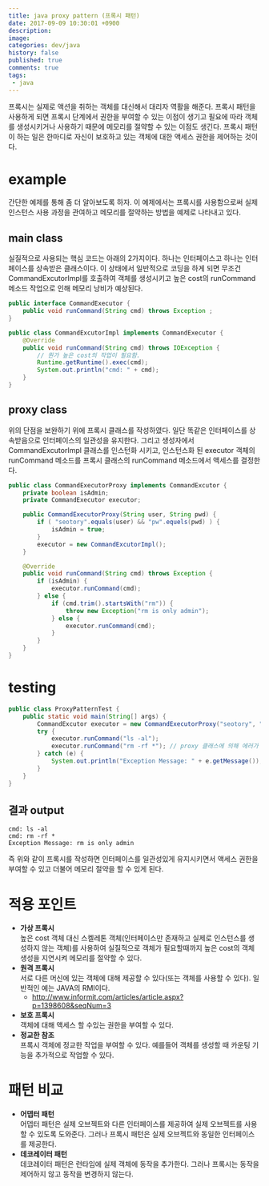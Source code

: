 ```yaml
---
title: java proxy pattern (프록시 패턴)
date: 2017-09-09 10:30:01 +0900
description: 
image: 
categories: dev/java
history: false
published: true
comments: true
tags:
 - java
---
```


프록시는 실제로 액션을 취하는 객체를 대신해서 대리자 역활을 해준다. 프록시 패턴을 사용하게 되면 프록시 단계에서 권한을 부여할 수 있는 이점이 생기고 필요에 따라 객체를 생성시키거나 사용하기 때문에 메모리를 절약할 수 있는 이점도 생긴다. 프록시 패턴이 하는 일은 한마디로 자신이 보호하고 있는 객체에 대한 액세스 권한을 제어하는 것이다.

# example

간단한 예제를 통해 좀 더 알아보도록 하자. 이 예제에서는 프록시를 사용함으로써 실제 인스턴스 사용 과정을 관여하고 메모리를 절약하는 방법을 예제로 나타내고 있다.

## main class

실질적으로 사용되는 핵심 코드는 아래의 2가지이다. 하나는 인터페이스고 하나는 인터페이스를 상속받은 클래스이다. 이 상태에서 일반적으로 코딩을 하게 되면 무조건 CommandExcutorImpl를 호출하여 객체를 생성시키고 높은 cost의 runCommand 메소드 작업으로 인해 메모리 낭비가 예상된다.

```java
public interface CommandExecutor {
    public void runCommand(String cmd) throws Exception ;
}
```

```java
public class CommandExcutorImpl implements CommandExecutor {
    @Override
    public void runCommand(String cmd) throws IOException {
        // 뭔가 높은 cost의 작업이 필요함.
        Runtime.getRuntime().exec(cmd);
        System.out.println("cmd: " + cmd);
    }
}
```

## proxy class

위의 단점을 보완하기 위에 프록시 클래스를 작성하였다. 일단 똑같은 인터페이스를 상속받음으로 인터페이스의 일관성을 유지한다. 그리고 생성자에서 CommandExcutorImpl 클래스를 인스턴화 시키고, 인스턴스화 된 executor 객체의 runCommand 메소드를 프록시 클래스의 runCommand 메소드에서 액세스를 결정한다.

```java
public class CommandExecutorProxy implements CommandExcutor {
    private boolean isAdmin;
    private CommandExecutor executor;

    public CommandExecutorProxy(String user, String pwd) {
        if ( "seotory".equals(user) && "pw".equels(pwd) ) {
            isAdmin = true;
        }
        executor = new CommandExcutorImpl();
    }

    @Override
    public void runCommand(String cmd) throws Exception {
        if (isAdmin) {
            executor.runCommand(cmd);
        } else {
            if (cmd.trim().startsWith("rm")) {
                throw new Exception("rm is only admin");
            } else {
                executor.runCommand(cmd);
            }
        }
    }
}
```

# testing

```java
public class ProxyPatternTest {
    public static void main(String[] args) {
        CommandExcutor executor = new CommandExecutorProxy("seotory", "is_not_pw");
        try {
            executor.runCommand("ls -al");
            executor.runCommand("rm -rf *"); // proxy 클래스에 의해 에러가 날 것이다.
        } catch (e) {
            System.out.println("Exception Message: " + e.getMessage());
        }
    }
}
```

## 결과 output

```
cmd: ls -al
cmd: rm -rf *
Exception Message: rm is only admin
```

즉 위와 같이 프록시를 작성하면 인터페이스를 일관성있게 유지시키면서 액세스 권한을 부여할 수 있고 더불어 메모리 절약을 할 수 있게 된다.

# 적용 포인트

- **가상 프록시**  
    높은 cost 객체 대신 스켈레톤 객체(인터페이스만 존재하고 실제로 인스턴스를 생성하지 않는 객체)를 사용하여 실질적으로 객체가 필요할때까지 높은 cost의 객체 생성을 지연시켜 메모리를 절약할 수 있다.
- **원격 프록시**  
    서로 다른 머신에 있는 객체에 대해 제공할 수 있다(또는 객체를 사용할 수 있다). 일반적인 예는 JAVA의 RMI이다.
    - http://www.informit.com/articles/article.aspx?p=1398608&seqNum=3
- **보호 프록시**  
    객체에 대해 액세스 할 수있는 권한을 부여할 수 있다.
- **정교한 참조**  
    프록시 객체에 정교한 작업을 부여할 수 있다. 예를들어 객체를 생성할 때 카운팅 기능을 추가적으로 작업할 수 있다.

# 패턴 비교

- **어뎁터 패턴**  
    어뎁터 패턴은 실제 오브젝트와 다른 인터페이스를 제공하여 실제 오브젝트를 사용할 수 있도록 도와준다. 그러나 프록시 패턴은 실제 오브젝트와 동일한 인터페이스를 제공한다.
- **데코레이터 패턴**  
    데코레이터 패턴은 런타임에 실제 객체에 동작을 추가한다. 그러나 프록시는 동작을 제어하지 않고 동작을 변경하지 않는다.